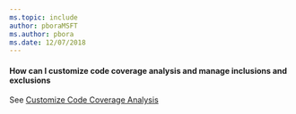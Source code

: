```yaml
---
ms.topic: include
author: pboraMSFT
ms.author: pbora
ms.date: 12/07/2018
---
```


#### How can I customize code coverage analysis and manage inclusions and exclusions

See [Customize Code Coverage Analysis](/visualstudio/test/customizing-code-coverage-analysis)
